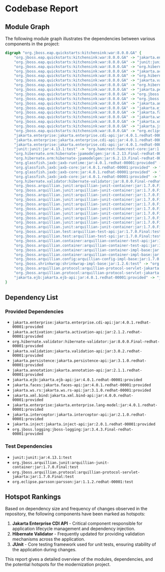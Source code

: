 # Codebase Report

## Module Graph
The following module graph illustrates the dependencies between various components in the project:

```dot
digraph "org.jboss.eap.quickstarts:kitchensink:war:8.0.0.GA" {
	"org.jboss.eap.quickstarts:kitchensink:war:8.0.0.GA" -> "jakarta.enterprise:jakarta.enterprise.cdi-api:jar:4.0.1.redhat-00001:provided" ; 
	"org.jboss.eap.quickstarts:kitchensink:war:8.0.0.GA" -> "junit:junit:jar:4.13.1:test" ; 
	"org.jboss.eap.quickstarts:kitchensink:war:8.0.0.GA" -> "org.hibernate.orm:hibernate-jpamodelgen:jar:6.2.13.Final-redhat-00001:provided" ; 
	"org.jboss.eap.quickstarts:kitchensink:war:8.0.0.GA" -> "jakarta.activation:jakarta.activation-api:jar:2.1.2.redhat-00001:provided" ; 
	"org.jboss.eap.quickstarts:kitchensink:war:8.0.0.GA" -> "org.hibernate.validator:hibernate-validator:jar:8.0.0.Final-redhat-00001:provided" ; 
	"org.jboss.eap.quickstarts:kitchensink:war:8.0.0.GA" -> "jakarta.validation:jakarta.validation-api:jar:3.0.2.redhat-00001:provided" ; 
	"org.jboss.eap.quickstarts:kitchensink:war:8.0.0.GA" -> "org.hibernate.validator:hibernate-validator-annotation-processor:jar:8.0.0.Final-redhat-00001:provided" ; 
	"org.jboss.eap.quickstarts:kitchensink:war:8.0.0.GA" -> "jakarta.persistence:jakarta.persistence-api:jar:3.1.0.redhat-00001:provided" ; 
	"org.jboss.eap.quickstarts:kitchensink:war:8.0.0.GA" -> "org.jboss.arquillian.junit:arquillian-junit-container:jar:1.7.0.Final:test" ; 
	"org.jboss.eap.quickstarts:kitchensink:war:8.0.0.GA" -> "org.jboss.arquillian.protocol:arquillian-protocol-servlet-jakarta:jar:1.7.0.Final:test" ; 
	"org.jboss.eap.quickstarts:kitchensink:war:8.0.0.GA" -> "jakarta.annotation:jakarta.annotation-api:jar:2.1.1.redhat-00001:provided" ; 
	"org.jboss.eap.quickstarts:kitchensink:war:8.0.0.GA" -> "jakarta.ejb:jakarta.ejb-api:jar:4.0.1.redhat-00001:provided" ; 
	"org.jboss.eap.quickstarts:kitchensink:war:8.0.0.GA" -> "jakarta.faces:jakarta.faces-api:jar:4.0.1.redhat-00001:provided" ; 
	"org.jboss.eap.quickstarts:kitchensink:war:8.0.0.GA" -> "jakarta.ws.rs:jakarta.ws.rs-api:jar:3.1.0.redhat-00001:provided" ; 
	"org.jboss.eap.quickstarts:kitchensink:war:8.0.0.GA" -> "jakarta.xml.bind:jakarta.xml.bind-api:jar:4.0.0.redhat-00001:provided" ; 
	"org.jboss.eap.quickstarts:kitchensink:war:8.0.0.GA" -> "jakarta.json:jakarta.json-api:jar:2.1.2.redhat-00001:test" ; 
	"org.jboss.eap.quickstarts:kitchensink:war:8.0.0.GA" -> "org.eclipse.parsson:parsson:jar:1.1.2.redhat-00001:test" ; 
	"jakarta.enterprise:jakarta.enterprise.cdi-api:jar:4.0.1.redhat-00001:provided" -> "jakarta.enterprise:jakarta.enterprise.lang-model:jar:4.0.1.redhat-00001:provided" ; 
	"jakarta.enterprise:jakarta.enterprise.cdi-api:jar:4.0.1.redhat-00001:provided" -> "jakarta.interceptor:jakarta.interceptor-api:jar:2.1.0.redhat-00001:provided" ; 
	"jakarta.enterprise:jakarta.enterprise.cdi-api:jar:4.0.1.redhat-00001:provided" -> "jakarta.inject:jakarta.inject-api:jar:2.0.1.redhat-00001:provided" ; 
	"junit:junit:jar:4.13.1:test" -> "org.hamcrest:hamcrest-core:jar:1.3:test" ; 
	"org.hibernate.orm:hibernate-jpamodelgen:jar:6.2.13.Final-redhat-00001:provided" -> "org.jboss.logging:jboss-logging:jar:3.4.3.Final-redhat-00001:provided" ; 
	"org.hibernate.orm:hibernate-jpamodelgen:jar:6.2.13.Final-redhat-00001:provided" -> "org.glassfish.jaxb:jaxb-runtime:jar:4.0.1.redhat-00001:provided" ; 
	"org.glassfish.jaxb:jaxb-runtime:jar:4.0.1.redhat-00001:provided" -> "org.glassfish.jaxb:jaxb-core:jar:4.0.1.redhat-00001:provided" ; 
	"org.glassfish.jaxb:jaxb-core:jar:4.0.1.redhat-00001:provided" -> "org.eclipse.angus:angus-activation:jar:2.0.1.redhat-00001:provided" ; 
	"org.glassfish.jaxb:jaxb-core:jar:4.0.1.redhat-00001:provided" -> "org.glassfish.jaxb:txw2:jar:4.0.1.redhat-00001:provided" ; 
	"org.glassfish.jaxb:jaxb-core:jar:4.0.1.redhat-00001:provided" -> "com.sun.istack:istack-commons-runtime:jar:4.1.1.redhat-00001:provided" ; 
	"org.hibernate.validator:hibernate-validator:jar:8.0.0.Final-redhat-00001:provided" -> "com.fasterxml:classmate:jar:1.5.1.redhat-00001:provided" ; 
	"org.jboss.arquillian.junit:arquillian-junit-container:jar:1.7.0.Final:test" -> "org.jboss.arquillian.junit:arquillian-junit-core:jar:1.7.0.Final:test" ; 
	"org.jboss.arquillian.junit:arquillian-junit-container:jar:1.7.0.Final:test" -> "org.jboss.arquillian.test:arquillian-test-api:jar:1.7.0.Final:test" ; 
	"org.jboss.arquillian.junit:arquillian-junit-container:jar:1.7.0.Final:test" -> "org.jboss.arquillian.test:arquillian-test-spi:jar:1.7.0.Final:test" ; 
	"org.jboss.arquillian.junit:arquillian-junit-container:jar:1.7.0.Final:test" -> "org.jboss.arquillian.container:arquillian-container-test-api:jar:1.7.0.Final:test" ; 
	"org.jboss.arquillian.junit:arquillian-junit-container:jar:1.7.0.Final:test" -> "org.jboss.arquillian.container:arquillian-container-test-spi:jar:1.7.0.Final:test" ; 
	"org.jboss.arquillian.junit:arquillian-junit-container:jar:1.7.0.Final:test" -> "org.jboss.arquillian.core:arquillian-core-impl-base:jar:1.7.0.Final:test" ; 
	"org.jboss.arquillian.junit:arquillian-junit-container:jar:1.7.0.Final:test" -> "org.jboss.arquillian.test:arquillian-test-impl-base:jar:1.7.0.Final:test" ; 
	"org.jboss.arquillian.junit:arquillian-junit-container:jar:1.7.0.Final:test" -> "org.jboss.arquillian.container:arquillian-container-impl-base:jar:1.7.0.Final:test" ; 
	"org.jboss.arquillian.junit:arquillian-junit-container:jar:1.7.0.Final:test" -> "org.jboss.arquillian.container:arquillian-container-test-impl-base:jar:1.7.0.Final:test" ; 
	"org.jboss.arquillian.junit:arquillian-junit-container:jar:1.7.0.Final:test" -> "org.jboss.shrinkwrap:shrinkwrap-impl-base:jar:1.2.6:test" ; 
	"org.jboss.arquillian.test:arquillian-test-api:jar:1.7.0.Final:test" -> "org.jboss.arquillian.core:arquillian-core-api:jar:1.7.0.Final:test" ; 
	"org.jboss.arquillian.test:arquillian-test-spi:jar:1.7.0.Final:test" -> "org.jboss.arquillian.core:arquillian-core-spi:jar:1.7.0.Final:test" ; 
	"org.jboss.arquillian.container:arquillian-container-test-api:jar:1.7.0.Final:test" -> "org.jboss.shrinkwrap:shrinkwrap-api:jar:1.2.6:test" ; 
	"org.jboss.arquillian.container:arquillian-container-test-api:jar:1.7.0.Final:test" -> "org.jboss.shrinkwrap.descriptors:shrinkwrap-descriptors-api-base:jar:2.0.0:test" ; 
	"org.jboss.arquillian.container:arquillian-container-impl-base:jar:1.7.0.Final:test" -> "org.jboss.arquillian.config:arquillian-config-api:jar:1.7.0.Final:test" ; 
	"org.jboss.arquillian.container:arquillian-container-impl-base:jar:1.7.0.Final:test" -> "org.jboss.arquillian.config:arquillian-config-impl-base:jar:1.7.0.Final:test" ; 
	"org.jboss.arquillian.config:arquillian-config-impl-base:jar:1.7.0.Final:test" -> "org.jboss.arquillian.config:arquillian-config-spi:jar:1.7.0.Final:test" ; 
	"org.jboss.shrinkwrap:shrinkwrap-impl-base:jar:1.2.6:test" -> "org.jboss.shrinkwrap:shrinkwrap-spi:jar:1.2.6:test" ; 
	"org.jboss.arquillian.protocol:arquillian-protocol-servlet-jakarta:jar:1.7.0.Final:test" -> "org.jboss.arquillian.container:arquillian-container-spi:jar:1.7.0.Final:test" ; 
	"org.jboss.arquillian.protocol:arquillian-protocol-servlet-jakarta:jar:1.7.0.Final:test" -> "org.jboss.shrinkwrap.descriptors:shrinkwrap-descriptors-spi:jar:2.0.0:test" ; 
	"jakarta.ejb:jakarta.ejb-api:jar:4.0.1.redhat-00001:provided" -> "jakarta.transaction:jakarta.transaction-api:jar:2.0.1.redhat-00002:provided" ; 
}
```

## Dependency List
### Provided Dependencies
- `jakarta.enterprise:jakarta.enterprise.cdi-api:jar:4.0.1.redhat-00001:provided`
- `jakarta.activation:jakarta.activation-api:jar:2.1.2.redhat-00001:provided`
- `org.hibernate.validator:hibernate-validator:jar:8.0.0.Final-redhat-00001:provided`
- `jakarta.validation:jakarta.validation-api:jar:3.0.2.redhat-00001:provided`
- `jakarta.persistence:jakarta.persistence-api:jar:3.1.0.redhat-00001:provided`
- `jakarta.annotation:jakarta.annotation-api:jar:2.1.1.redhat-00001:provided`
- `jakarta.ejb:jakarta.ejb-api:jar:4.0.1.redhat-00001:provided`
- `jakarta.faces:jakarta.faces-api:jar:4.0.1.redhat-00001:provided`
- `jakarta.ws.rs:jakarta.ws.rs-api:jar:3.1.0.redhat-00001:provided`
- `jakarta.xml.bind:jakarta.xml.bind-api:jar:4.0.0.redhat-00001:provided`
- `jakarta.enterprise:jakarta.enterprise.lang-model:jar:4.0.1.redhat-00001:provided`
- `jakarta.interceptor:jakarta.interceptor-api:jar:2.1.0.redhat-00001:provided`
- `jakarta.inject:jakarta.inject-api:jar:2.0.1.redhat-00001:provided`
- `org.jboss.logging:jboss-logging:jar:3.4.3.Final-redhat-00001:provided`

### Test Dependencies
- `junit:junit:jar:4.13.1:test`
- `org.jboss.arquillian.junit:arquillian-junit-container:jar:1.7.0.Final:test`
- `org.jboss.arquillian.protocol:arquillian-protocol-servlet-jakarta:jar:1.7.0.Final:test`
- `org.eclipse.parsson:parsson:jar:1.1.2.redhat-00001:test`

## Hotspot Rankings
Based on dependency size and frequency of changes observed in the repository, the following components have been marked as hotspots:
1. **Jakarta Enterprise CDI API** - Critical component responsible for application lifecycle management and dependency injection.
2. **Hibernate Validator** - Frequently updated for providing validation mechanisms across the application.
3. **JUnit** - Core testing framework used for unit tests, ensuring stability of the application during changes.

This report gives a detailed overview of the modules, dependencies, and the potential hotspots for the modernization project.